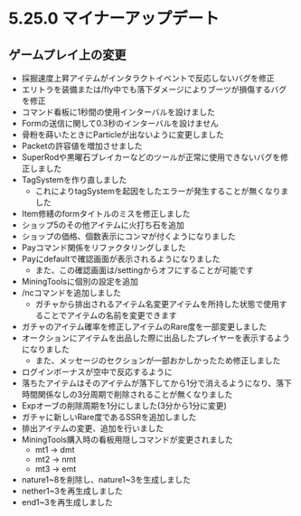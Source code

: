 # 5.25.0 マイナーアップデート
## ゲームプレイ上の変更

* 採掘速度上昇アイテムがインタラクトイベントで反応しないバグを修正
* エリトラを装備または/fly中でも落下ダメージによりブーツが損傷するバグを修正
* コマンド看板に1秒間の使用インターバルを設けました
* Formの送信に関して0.3秒のインターバルを設けません
* 骨粉を蒔いたときにParticleが出ないように変更しました
* Packetの許容値を増加させました
* SuperRodや黒曜石ブレイカーなどのツールが正常に使用できないバグを修正しました
* TagSystemを作り直しました
  * これによりtagSystemを起因をしたエラーが発生することが無くなりました
* Item修繕のformタイトルのミスを修正しました
* ショップ5のその他アイテムに火打ち石を追加
* ショップの価格、個数表示にコンマが付くようになりました
* Payコマンド関係をリファクタリングしました
* Payにdefaultで確認画面が表示されるようになりました
  * また、この確認画面は/settingからオフにすることが可能です
* MiningToolsに個別の設定を追加
* /ncコマンドを追加しました
  * ガチャから排出されるアイテム名変更アイテムを所持した状態で使用することでアイテムの名前を変更できます
* ガチャのアイテム確率を修正しアイテムのRare度を一部変更しました
* オークションにアイテムを出品した際に出品したプレイヤーを表示するようになりました
  * また、メッセージのセクションが一部おかしかったため修正しました
* ログインボーナスが空中で反応するように
* 落ちたアイテムはそのアイテムが落下してから1分で消えるようになり、落下時間関係なしの3分周期で削除されることが無くなりました
* Expオーブの削除周期を1分にしました(3分から1分に変更)
* ガチャに新しいRare度であるSSRを追加しました
* 排出アイテムの変更、追加を行いました
* MiningTools購入時の看板用隠しコマンドが変更されました
  * mt1 -> dmt
  * mt2 -> nmt
  * mt3 -> emt
* nature1~8を削除し、nature1~3を生成しました
* nether1~3を再生成しました
* end1~3を再生成しました